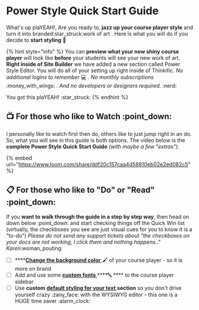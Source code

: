 # Power Style Quick Start Guide

What's up plaYEAH!, Are you ready to, **jazz up your course player style** and turn it into branded:star\_struck:work of art . Here is what you will do if you decide to **start styling** :art:&#x20;

{% hint style="info" %}
You can **preview what your new shiny course player** will look like **before** your students will see your new work of art. **Right inside of Site Builder** we have added a new section called Power Style Editor. You will do all of your setting up right inside of Thinkific. _No additional logins to remember_ :computer: _. No monthly subscriptions_ :money\_with\_wings: _. And no developers or designers required._ :nerd:&#x20;

You got this plaYEAH! :star\_struck:&#x20;
{% endhint %}

## :tv: For those who like to Watch :point\_down:&#x20;

I personally like to watch first then do, others like to just jump right in an do. So, what you will see in this guide is both options. The video below is the **complete Power Style Quick Start Guide** _(with maybe a few "extras")._

{% embed url="https://www.loom.com/share/ddf20c157caa4d58810eb02e2ed082c5" %}

## :clipboard: For those who like to "Do" or "Read" :point\_down:&#x20;

If you **want to walk through the guide in a step by step way**, then head on down below :point\_down: and start checking things off the Quick Win list (virtually, the checkboxes you see are just visual cues for you to know it is a "to-do") _Please do not send any support tickets about "the checkboxes on your docs are not working, I click them and nothing happens.." Karen_:woman\_pouting:&#x20;

* [ ] ****[**Change the background color** ](quick-start-guide.md):paintbrush: of your course player - so it is more on brand
* [ ] Add and use some [**custom fonts** ](using-custom-fonts-inside-the-course-player.md)****:abc: **** to the course player sidebar
* [ ] Use **custom** [**default styling for your text** ](default-styling-for-your-text-sections.md)**section** so you don't drive yourself crazy :zany\_face: with the WYSIWYG editor - this one is a HUGE time saver :alarm\_clock:&#x20;
